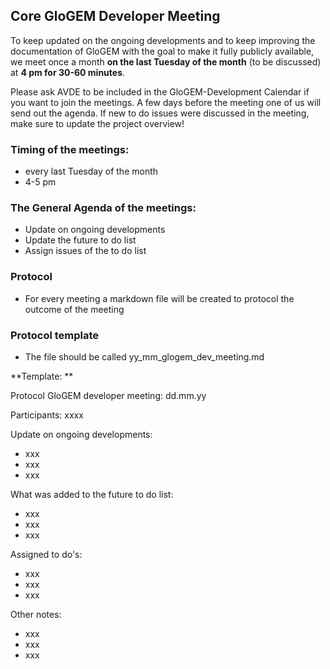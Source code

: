 ## Core GloGEM Developer Meeting
To keep updated on the ongoing developments and to keep improving the documentation of GloGEM with the goal to make it fully publicly available, we meet once a month **on the last Tuesday of the month** (to be discussed) at **4 pm for 30-60 minutes**. 

Please ask AVDE to be included in the GloGEM-Development Calendar if you want to join the meetings. A few days before the meeting one of us will send out the agenda. If new to do issues were discussed in the meeting, make sure to update the project overview!

### Timing of the meetings: 
* every last Tuesday of the month
* 4-5 pm 
### The General Agenda of the meetings:
* Update on ongoing developments
* Update the future to do list
* Assign issues of the to do list 
### Protocol
* For every meeting a markdown file will be created to protocol the outcome of the meeting
 

### Protocol template
* The file should be called yy_mm_glogem_dev_meeting.md

**Template: **

Protocol GloGEM developer meeting: dd.mm.yy

Participants: xxxx

Update on ongoing developments: 
* xxx
* xxx
* xxx

What was added to the future to do list: 
* xxx
* xxx
* xxx

Assigned to do's: 
* xxx
* xxx
* xxx

Other notes: 
* xxx
* xxx
* xxx


